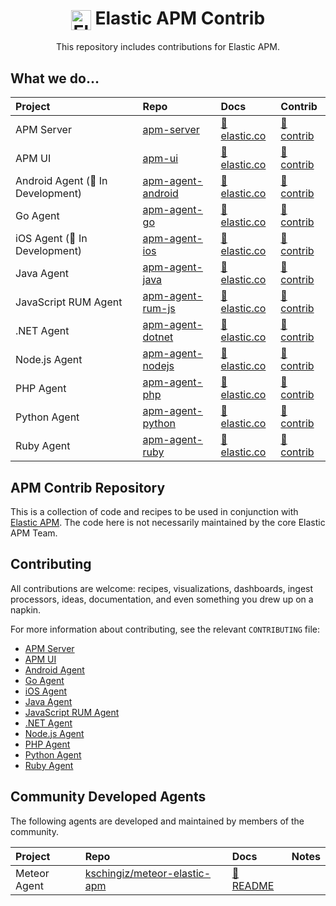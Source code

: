 <h1 align='center'><img src='apm-logo.svg' alt='Elastic APM' width='32' valign='middle' /> Elastic APM Contrib</h1>

<p align='center'>This repository includes contributions for Elastic APM.</p>

## What we do…

| Project                   | Repo                 | Docs                                    | Contrib                        |
| :------------------------ | :------------------- | :-------------------------------------- | :----------------------------- |
| APM Server                | [apm-server][]       | [📘 elastic.co][apm-server-docs]        | [📂 contrib](apm-server)       |
| APM UI                    | [apm-ui][]           | [📘 elastic.co][apm-ui-docs]            | [📂 contrib](apm-ui)           |
| Android Agent (🚧 In Development) | [apm-agent-android][] | [📘 elastic.co][apm-agent-android-docs] | [📂 contrib](apm-agent-android)
| Go Agent                  | [apm-agent-go][]     | [📘 elastic.co][apm-agent-go-docs]      | [📂 contrib](apm-agent-go)     |
| iOS Agent (🚧 In Development) | [apm-agent-ios][]    | [📘 elastic.co][apm-agent-ios-docs]     | [📂 contrib](apm-agent-ios)    |
| Java Agent                | [apm-agent-java][]   | [📘 elastic.co][apm-agent-java-docs]    | [📂 contrib](apm-agent-java)   |
| JavaScript RUM Agent      | [apm-agent-rum-js][] | [📘 elastic.co][apm-agent-js-base-docs] | [📂 contrib](apm-agent-rum-js) |
| .NET Agent                | [apm-agent-dotnet][] | [📘 elastic.co][apm-agent-dotnet-docs]  | [📂 contrib](apm-agent-dotnet) |
| Node.js Agent             | [apm-agent-nodejs][] | [📘 elastic.co][apm-agent-nodejs-docs]  | [📂 contrib](apm-agent-nodejs) |
| PHP Agent                 | [apm-agent-php][]    | [📘 elastic.co][apm-agent-php-docs]     | [📂 contrib](apm-agent-php)    |
| Python Agent              | [apm-agent-python][] | [📘 elastic.co][apm-agent-python-docs]  | [📂 contrib](apm-agent-python) |
| Ruby Agent                | [apm-agent-ruby][]   | [📘 elastic.co][apm-agent-ruby-docs]    | [📂 contrib](apm-agent-ruby)   |

## APM Contrib Repository

This is a collection of code and recipes to be used in conjunction with [Elastic APM](https://www.elastic.co/solutions/apm). The code here is not necessarily maintained by the core Elastic APM Team.

## Contributing

All contributions are welcome: recipes, visualizations, dashboards, ingest processors, ideas, documentation, and even something you drew up on a napkin.

For more information about contributing, see the relevant `CONTRIBUTING` file:

* [APM Server](https://github.com/elastic/apm-server/blob/master/CONTRIBUTING.md)
* [APM UI](https://github.com/elastic/kibana/blob/main/CONTRIBUTING.md)
* [Android Agent](https://github.com/elastic/apm-agent-agent/blob/master/CONTRIBUTING.md)
* [Go Agent](https://github.com/elastic/apm-agent-go/blob/master/CONTRIBUTING.md)
* [iOS Agent](https://github.com/elastic/apm-agent-ios/blob/master/CONTRIBUTING.md)
* [Java Agent](https://github.com/elastic/apm-agent-java/blob/master/CONTRIBUTING.md)
* [JavaScript RUM Agent](https://github.com/elastic/apm-agent-rum-js/blob/master/CONTRIBUTING.md)
* [.NET Agent](https://github.com/elastic/apm-agent-dotnet/blob/master/CONTRIBUTING.md)
* [Node.js Agent](https://github.com/elastic/apm-agent-nodejs/blob/master/CONTRIBUTING.md)
* [PHP Agent](https://github.com/elastic/apm-agent-php/blob/master/CONTRIBUTING.md)
* [Python Agent](https://github.com/elastic/apm-agent-python/blob/master/CONTRIBUTING.md)
* [Ruby Agent](https://github.com/elastic/apm-agent-ruby/blob/master/CONTRIBUTING.md)

## Community Developed Agents

The following agents are developed and maintained by members of the community.

| Project      | Repo                                                       | Docs                                    | Notes                       |
| :----------- | :--------------------------------------------------------- | :-------------------------------------- | :-------------------------- |
| Meteor Agent | [kschingiz/meteor-elastic-apm][apm-agent-meteor]           | [📘 README][apm-agent-meteor-docs]      |                             |

[apm-server]: https://github.com/elastic/apm-server
[apm-server-docs]: https://www.elastic.co/guide/en/apm/guide/current/index.html

[apm-ui]: https://github.com/elastic/kibana/tree/main/x-pack/plugins/apm
[apm-ui-docs]: https://www.elastic.co/guide/en/kibana/current/xpack-apm.html

[apm-agent-android]: https://github.com/elastic/apm-agent-android
[apm-agent-android-docs]: https://www.elastic.co/guide/en/apm/agent/android/current/index.html

[apm-agent-go]: https://github.com/elastic/apm-agent-go
[apm-agent-go-docs]: https://www.elastic.co/guide/en/apm/agent/go/current/index.html

[apm-agent-ios]: https://github.com/elastic/apm-agent-ios
[apm-agent-ios-docs]: https://www.elastic.co/guide/en/apm/agent/swift/current/index.html

[apm-agent-java]: https://github.com/elastic/apm-agent-java
[apm-agent-java-docs]: https://www.elastic.co/guide/en/apm/agent/java/current/index.html

[apm-agent-rum-js]: https://github.com/elastic/apm-agent-rum-js
[apm-agent-js-base-docs]: https://www.elastic.co/guide/en/apm/agent/js-base/current/index.html

[apm-agent-nodejs]: https://github.com/elastic/apm-agent-nodejs
[apm-agent-nodejs-docs]: https://www.elastic.co/guide/en/apm/agent/nodejs/current/index.html

[apm-agent-python]: https://github.com/elastic/apm-agent-python
[apm-agent-python-docs]: https://www.elastic.co/guide/en/apm/agent/python/current/index.html

[apm-agent-ruby]: https://github.com/elastic/apm-agent-ruby
[apm-agent-ruby-docs]: https://www.elastic.co/guide/en/apm/agent/ruby/current/index.html

[apm-agent-dotnet-docs]: https://www.elastic.co/guide/en/apm/agent/dotnet/current/index.html
[apm-agent-dotnet]: https://github.com/elastic/apm-agent-dotnet

[apm-agent-php-docs]: https://www.elastic.co/guide/en/apm/agent/php/current/index.html
[apm-agent-php]: https://github.com/elastic/apm-agent-php

[apm-agent-meteor]: https://github.com/kschingiz/meteor-elastic-apm
[apm-agent-meteor-docs]: https://github.com/kschingiz/meteor-elastic-apm#readme
